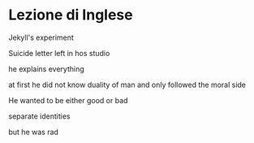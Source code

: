 # Lezione di Inglese


Jekyll's experiment

Suicide letter left in hos studio

he explains everything


at first he did not know duality of man and only followed the moral side

He wanted to be either good or bad

separate identities

but he was rad
<!--stackedit_data:
eyJoaXN0b3J5IjpbMzk5MTcyNDRdfQ==
-->